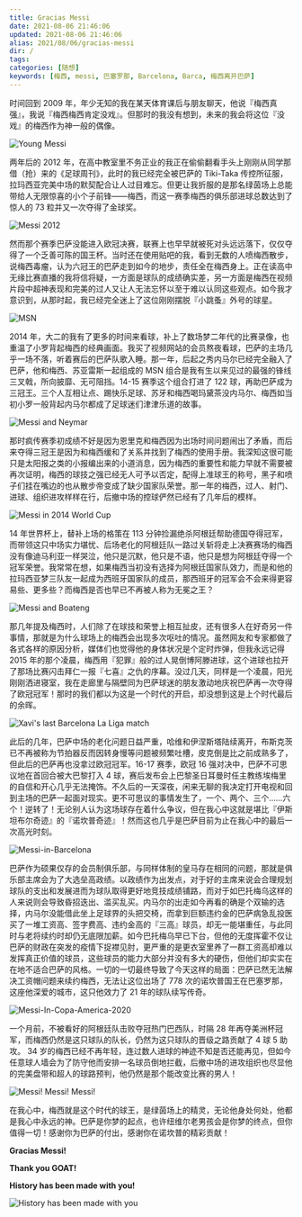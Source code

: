```yaml
---
title: Gracias Messi
date: 2021-08-06 21:46:06
updated: 2021-08-06 21:46:06
alias: 2021/08/06/gracias-messi
dir: /
tags:
categories: [随想]
keywords: [梅西, messi, 巴塞罗那, Barcelona, Barca, 梅西离开巴萨]
---
```

时间回到 2009 年，年少无知的我在某天体育课后与朋友聊天，他说『梅西真强』，我说『梅西梅西肯定没戏』。但那时的我没有想到，未来的我会将这位『没戏』的梅西作为神一般的偶像。<!--more-->

![Young Messi](https://gmiimg.com/6de80ded60f16ded39d798da88e0b68b.jpg)

两年后的 2012 年，在高中教室里不务正业的我正在偷偷翻看手头上刚刚从同学那借（抢）来的《足球周刊》，此时的我已经完全被巴萨的 Tiki-Taka 传控所征服，拉玛西亚完美中场的默契配合让人过目难忘。但更让我折服的是那名绿茵场上总能带给人无限惊喜的小个子前锋——梅西，而这一赛季梅西的俱乐部进球总数达到了惊人的 73 粒并又一次夺得了金球奖。

![Messi 2012](https://gmiimg.com/87ba166067bcebf2091f1c512004f063.jpg)

然而那个赛季巴萨没能进入欧冠决赛，联赛上也早早就被死对头远远落下，仅仅夺得了一个乏善可陈的国王杯。当时还在使用贴吧的我，看到无数的人喷梅西散步，说梅西毒瘤，认为六冠王的巴萨走到如今的地步，责任全在梅西身上。正在读高中无缘比赛直播的我将信将疑，一方面是球队的成绩确实差，另一方面是梅西在视频片段中超神表现和完美的过人又让人无法忘怀以至于难以认同这些观点。如今我才意识到，从那时起，我已经完全迷上了这位刚刚摆脱『小跳蚤』外号的球星。

![MSN](https://gmiimg.com/461e536d9d43e9d9b0837746739b1f67.jpg)

2014 年，大二的我有了更多的时间来看球，补上了数场梦二年代的比赛录像，也重温了小罗背起梅西的经典画面。我买了视频网站的会员熬夜看球，巴萨的主场几乎一场不落，听着赛后的巴萨队歌入睡。那一年，后起之秀内马尔已经完全融入了巴萨，他和梅西、苏亚雷斯一起组成的 MSN 组合是我有生以来见过的最强的锋线三叉戟，所向披靡、无可阻挡。14-15 赛季这个组合打进了 122 球，再助巴萨成为三冠王。三个人互相让点、踢快乐足球、苏牙和梅西喝玛黛茶没内马尔、梅西如当初小罗一般背起内马尔都成了足球迷们津津乐道的故事。

![Messi and Neymar](https://gmiimg.com/7387a3c835f04464c065a7d7de590a21.jpg)

那时疯传赛季初成绩不好是因为恩里克和梅西因为出场时间问题闹出了矛盾，而后来夺得三冠王是因为和梅西缓和了关系并找到了梅西的使用手册。我深知这很可能只是太阳报之类的小报编出来的小道消息，因为梅西的重要性和能力早就不需要被再次证明，梅西的球技之强已经无人可予以否定，配得上准球王的称号，黑子和喷子们挂在嘴边的也从散步帝变成了缺少国家队荣誉。那一年的梅西，过人、射门、进球、组织进攻样样在行，后撤中场的控球俨然已经有了几年后的模样。

![Messi in 2014 World Cup](https://gmiimg.com/2093d44e2ed637e02bcb0a4ef237e530.jpg)

14 年世界杯上，替补上场的格策在 113 分钟捡漏绝杀阿根廷帮助德国夺得冠军，而带领这只中场实力堪忧、后场老化的阿根廷队一路过关斩将走上决赛赛场的梅西没有像迪马利亚一样哭泣，他只是沉默，他只是不语，他只是想为阿根廷夺得一个冠军荣誉。我常常在想，如果梅西当初没有选择为阿根廷国家队效力，而是和他的拉玛西亚梦三队友一起成为西班牙国家队的成员，那西班牙的冠军会不会来得更容易些、更多些？而梅西是否也早已不再被人称为无冕之王？

![Messi and Boateng](https://gmiimg.com/0525e95507ed38eaf525119adaa24d04.jpg)

那几年提及梅西时，人们除了在球技和荣誉上相互扯皮，还有很多人在好奇另一件事情，那就是为什么球场上的梅西会出现多次呕吐的情况。虽然网友和专家都做了各式各样的原因分析，媒体们也觉得他的身体状况是个定时炸弹，但我永远记得 2015 年的那个凌晨，梅西用『犯罪』般的过人晃倒博阿滕进球，这个进球也拉开了那场比赛闪击拜仁一报『七喜』之仇的序幕。没过几天，同样是一个凌晨，阳光刚刚洒进寝室，我在走廊里与隔壁同为巴萨球迷的朋友激动地庆祝巴萨再一次夺得了欧冠冠军！那时的我们都以为这是一个时代的开启，却没想到这是上个时代最后的余晖。

![Xavi's last Barcelona La Liga match](https://gmiimg.com/9700f7fb125c2b310cb575805c4401bb.jpg)

此后的几年，巴萨中场的老化问题日益严重，哈维和伊涅斯塔陆续离开，布斯克茨已不再被称为节拍器反而因转身慢等问题被频繁吐槽，皮克倒是比之前成熟多了，但此后的巴萨再也没拿过欧冠冠军。16-17 赛季，欧冠 16 强对决中，巴萨不可思议地在首回合被大巴黎打入 4 球，赛后发布会上巴黎圣日耳曼时任主教练埃梅里的自信和开心几乎无法掩饰。不久后的一天深夜，闲来无聊的我决定打开电视和回到主场的巴萨一起面对现实。更不可思议的事情发生了，一个、两个、三个……六个！逆转了！无论别人认为这场球存在着什么争议，但在我心中这就是堪比『伊斯坦布尔奇迹』的『诺坎普奇迹』！然而这也几乎是巴萨目前为止在我心中的最后一次高光时刻。

![Messi-in-Barcelona](https://gmiimg.com/31674e090940aae2129c2f41e99761ee.jpg)

巴萨作为硕果仅存的会员制俱乐部，与同样体制的皇马存在相同的问题，那就是俱乐部主席会为了大选垒高政绩。以政绩作为出发点，对于好的主席来说会合理规划球队的支出和发展进而为球队取得更好地竞技成绩铺路，而对于如巴托梅乌这样的人来说则会导致昏招迭出、滥买乱买。内马尔的出走如今再看的确是个双输的选择，内马尔没能借此坐上足球界的头把交椅，而拿到巨额违约金的巴萨病急乱投医买了一堆工资高、签字费高、违约金高的『三高』球员，却无一能堪重任，与此同时与老将续约时却仍无底限加薪。如今巴托梅乌早已下台，但他的无度挥霍不仅让巴萨的财政在突发的疫情下捉襟见肘，更严重的是更衣室里养了一群工资高却难以发挥真正价值的球员，这些球员的能力大部分并没有多大的硬伤，但他们却实实在在地不适合巴萨的风格。一切的一切最终导致了今天这样的局面：巴萨已然无法解决工资帽问题来续约梅西，无法让这位出场了 778 次的诺坎普国王在巴塞罗那，这座他深爱的城市，这只他效力了 21 年的球队续写传奇。

![Messi-In-Copa-America-2020](https://gmiimg.com/48243b650e8580729062539ce21543ff.jpg)

一个月前，不被看好的阿根廷队击败夺冠热门巴西队，时隔 28 年再夺美洲杯冠军，而梅西仍然是这只球队的队长，仍然为这只球队的晋级之路贡献了 4 球 5 助攻。 34 岁的梅西已经不再年轻，连过数人进球的神迹不知是否还能再见，但如今任意球人墙会为了防守他而安排一名球员倒地拦截，后撤中场的进攻组织也尽显他的完美盘带和超人的球路预判，他仍然是那个能改变比赛的男人！

![Messi! Messi! Messi!](https://gmiimg.com/6886f06b3750b0378ec3bde89d2355fb.jpg)

在我心中，梅西就是这个时代的球王，是绿茵场上的精灵，无论他身处何处，他都是我心中永远的神。巴萨是你梦的起点，也许纽维尔老男孩会是你梦的终点，但你值得一切！感谢你为巴萨的付出，感谢你在诺坎普的精彩贡献！

**Gracias Messi!**

**Thank you GOAT!**

**History has been made with you!**

![History has been made with you](https://gmiimg.com/eed10c47b45de929aa5de9ccbdf2dc08.jpg)
